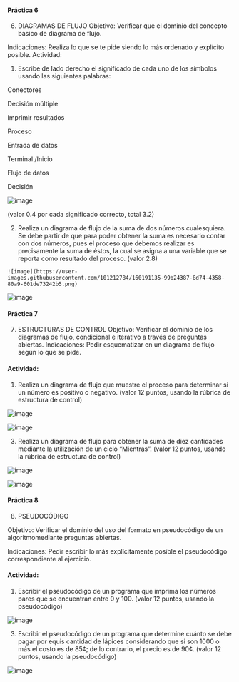 #### Práctica 6
6. DIAGRAMAS DE FLUJO
Objetivo: Verificar que el dominio del concepto básico de diagrama de flujo.

Indicaciones: Realiza lo que se te pide siendo lo más ordenado y explícito posible.
Actividad:

  1. Escribe de lado derecho el significado de cada uno de los símbolos usando las
  siguientes palabras: 
  
  Conectores
  
  Decisión múltiple
  
  Imprimir resultados
  
  Proceso
  
  Entrada de datos
  
  Terminal /Inicio
  
  Flujo de datos
  
  Decisión
  
  ![image](https://user-images.githubusercontent.com/101212784/160187997-2193b242-2f5a-4e15-a216-0c7ef947230a.png)
  




  
  (valor 0.4 por cada significado correcto, total 3.2)
  
   2. Realiza un diagrama de flujo de la suma de dos números cualesquiera. Se debe partir de que para poder obtener la suma es necesario contar con dos números, pues el
    proceso que debemos realizar es precisamente la suma de éstos, la cual se asigna a una variable que se reporta como resultado del proceso. (valor 2.8)
    
    ![image](https://user-images.githubusercontent.com/101212784/160191135-99b24387-8d74-4358-80a9-601de73242b5.png)
  
  ![image](https://user-images.githubusercontent.com/101212784/160191286-2a16676b-6622-45b1-b89c-6e0510679059.png)
    
    


    
 #### Práctica 7
7. ESTRUCTURAS DE CONTROL
Objetivo: Verificar el dominio de los diagramas de flujo, condicional e iterativo a través de preguntas abiertas.
Indicaciones: Pedir esquematizar en un diagrama de flujo según lo que se pide.
#### Actividad:
  1. Realiza un diagrama de flujo que muestre el proceso para determinar si un número es positivo o negativo. (valor 12 puntos, usando la rúbrica de estructura de control)

![image](https://user-images.githubusercontent.com/101212784/160190809-cf772269-fc07-4b69-8cd3-9e9126e7988e.png)


![image](https://user-images.githubusercontent.com/101212784/160190913-b070fc7e-492a-41e5-a2b7-9c41395936c8.png)


  3. Realiza un diagrama de flujo para obtener la suma de diez cantidades mediante la utilización de un ciclo “Mientras”. (valor 12 puntos, usando la rúbrica de estructura de
control)

![image](https://user-images.githubusercontent.com/101212784/160192637-a6b8ea1f-84fb-40ce-bb96-db7f2715d2b2.png)

![image](https://user-images.githubusercontent.com/101212784/160192676-1a462a5a-6b0f-4b97-892b-d6838ccf5901.png)


#### Práctica 8
8. PSEUDOCÓDIGO

Objetivo: Verificar el dominio del uso del formato en pseudocódigo de un algoritmomediante preguntas abiertas.

Indicaciones: Pedir escribir lo más explícitamente posible el pseudocódigo correspondiente al ejercicio.

#### Actividad:

  1. Escribir el pseudocódigo de un programa que imprima los números pares que se encuentran entre 0 y 100. (valor 12 puntos, usando la pseudocódigo)

![image](https://user-images.githubusercontent.com/101212784/160194623-a56948f6-0193-4328-9244-332d73518abf.png)


  3. Escribir el pseudocódigo de un programa que determine cuánto se debe pagar por equis cantidad de lápices considerando que si son 1000 o más el costo es de 85¢; de lo
contrario, el precio es de 90¢. (valor 12 puntos, usando la pseudocódigo)

![image](https://user-images.githubusercontent.com/101212784/160196109-47d43d4d-8280-486e-8758-f985c8cbae05.png)


